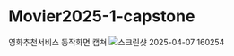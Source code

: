 # Movier2025-1-capstone
영화추천서비스 
동작화면 캡쳐
![스크린샷 2025-04-07 160254](https://github.com/user-attachments/assets/dfc817d8-d6b7-40aa-85cd-0a104812bd01)
